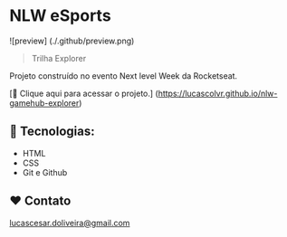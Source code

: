 # NLW eSports

![preview] (./.github/preview.png)

> Trilha Explorer

Projeto construído no evento Next level Week da Rocketseat.

[🔗 Clique aqui para acessar o projeto.] (https://lucascolvr.github.io/nlw-gamehub-explorer)

## 🔹 Tecnologias:

- HTML
- CSS
- Git e Github

## ❤ Contato

lucascesar.doliveira@gmail.com
